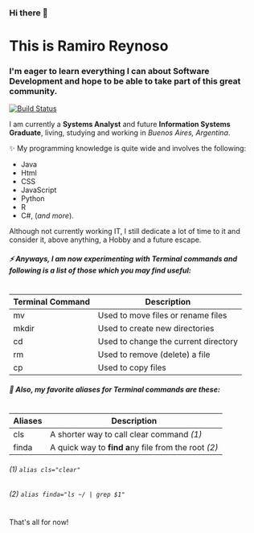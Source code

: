 ### Hi there 👋

# This is Ramiro Reynoso
### I'm eager to learn everything I can about Software Development and hope to be able to take part of this great community.
[![Build Status](https://api.travis-ci.org/joemccann/dillinger.svg?branch=none)](https://github.com/RamaUB)

I am currently a **Systems Analyst** and future **Information Systems Graduate**, living, studying and working in _Buenos Aires, Argentina_.

 ✨ My programming knowledge is quite wide and involves the following: 
- Java 
- Html
- CSS
- JavaScript 
- Python
- R 
- C#, 
(_and more_).

Although not currently working IT, I still dedicate a lot of time to it and consider it, above anything, a Hobby and a future escape.

##### ⚡ Anyways, I am now experimenting with Terminal commands and following is a list of those which you may find useful:
#

| Terminal Command  |   Description     |
|---|---|
| mv  | Used to move files or rename files |
| mkdir| Used to create new directories|
| cd | Used to change the current directory |
| rm | Used to remove (delete) a file  |
| cp| Used to copy files |

##### 🌱 Also, my favorite ___aliases___ for Terminal commands are these:
#

| Aliases  |   Description     |
|---|---|
| cls  | A shorter way to call clear command _(1)_|
| finda | A quick way to **find** **a**ny file from the root _(2)_|

###### _(1)_ `alias cls="clear"` 
###### _(2)_ `alias finda="ls ~/ | grep $1"`

#
That's all for now!


<!--
**RamaUB/RamaUB** is a ✨ _special_ ✨ repository because its `README.md` (this file) appears on your GitHub profile.

Here are some ideas to get you started:

- 🔭 I’m currently working on ...
- 🌱 I’m currently learning ...
- 👯 I’m looking to collaborate on ...
- 🤔 I’m looking for help with ...
- 💬 Ask me about ...
- 📫 How to reach me: ...
- 😄 Pronouns: ...
- ⚡ Fun fact: ...
-->
